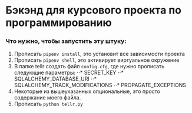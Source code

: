 # Бэкэнд для курсового проекта по программированию

### Что нужно, чтобы запустить эту штуку:
1. Прописать `pipenv install`, это установит все зависимости проекта
2. Прописать `pipenv shell`, это активирует виртуальное окружение
3. В папке tellr создать файл `config.cfg`, где нужно прописать следующие параметры:
⋅⋅* SECRET_KEY
⋅⋅* SQLALCHEMY_DATABASE_URI
⋅⋅* SQLALCHEMY_TRACK_MODIFICATIONS
⋅⋅* PROPAGATE_EXCEPTIONS
4. Некоторые из вышеуказанных опциональные, это просто содержание моего файла.
5. Прописать `python tellr.py`
